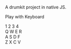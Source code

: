 A drumkit project in native JS.

Play with Keyboard 

1  2  3  4\
Q  W  E  R\
A  S  D  F\
Z  X  C  V

